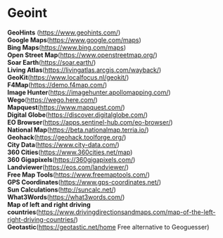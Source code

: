 # Geoint

**GeoHints** (https://www.geohints.com/) \
**Google Maps**(https://www.google.com/maps) \
**Bing Maps**(https://www.bing.com/maps) \
**Open Street Map**(https://www.openstreetmap.org/) \
**Soar Earth**(https://soar.earth/) \
**Living Atlas**(https://livingatlas.arcgis.com/wayback/) \
**GeoKit**(https://www.localfocus.nl/geokit/) \
**F4Map**(https://demo.f4map.com/) \
**Image Hunter**(https://imagehunter.apollomapping.com/) \
**Wego**(https://wego.here.com/) \
**Mapquest**(https://www.mapquest.com/) \
**Digital Globe**(https://discover.digitalglobe.com/) \
**EO Browser**(https://apps.sentinel-hub.com/eo-browser/) \
**National Map**(https://beta.nationalmap.terria.io/) \
**Geohack**(https://geohack.toolforge.org/) \
**City Data**(https://www.city-data.com/) \
**360 Cities**(https://www.360cities.net/map) \
**360 Gigapixels**(https://360gigapixels.com/) \
**Landviewer**(https://eos.com/landviewer/) \
**Free Map Tools**(https://www.freemaptools.com/) \
**GPS Coordinates**(https://www.gps-coordinates.net/) \
**Sun Calculations**(http://suncalc.net/) \
**What3Words**(https://what3words.com/) \
**Map of left and right driving countries**(https://www.drivingdirectionsandmaps.com/map-of-the-left-right-driving-countries/) \
**Geotastic**(https://geotastic.net/home Free alternative to Geoguesser)
